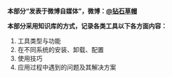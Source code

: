 **本部分“发表于微博自媒体”，微博：[@钻石草帽](https://weibo.com/strawhatchan)**

**本部分采用知识库的方式，记录各类工具以下各方面内容：**

1. 工具类型与功能
2. 在不同系统的安装、卸载、配置
3. 使用技巧
4. 应用过程中遇到的问题及其解决方案